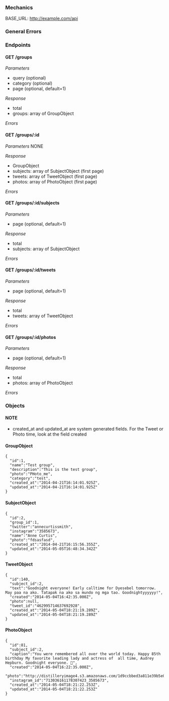 ### Mechanics

BASE_URL: http://example.com/api

### General Errors



### Endpoints

#### GET /groups

*Parameters*
  - query (optional)
  - category (optional)
  - page (optional, default=1)

*Response*
  - total
  - groups: array of GroupObject

*Errors*

#### GET /groups/:id

*Parameters*
  NONE

*Response*
  - GroupObject
  - subjects: array of SubjectObject (first page)
  - tweets: array of TweetObject (first page)
  - photos: array of PhotoObject (first page)

*Errors*

#### GET /groups/:id/subjects

*Parameters*
  - page (optional, default=1)

*Response*
  - total
  - subjects: array of SubjectObject

*Errors*

#### GET /groups/:id/tweets

*Parameters*
  - page (optional, default=1)

*Response*
  - total
  - tweets: array of TweetObject

*Errors*

#### GET /groups/:id/photos

*Parameters*
  - page (optional, default=1)

*Response*
  - total
  - photos: array of PhotoObject

*Errors*

### Objects

#### NOTE

* created_at and updated_at are system generated fields. For the Tweet or Photo time, look at the field created

#### GroupObject

```
{
  "id":1,
  "name":"Test group",
  "description":"This is the test group",
  "photo":"PHoto_me",
  "category":"test",
  "created_at":"2014-04-21T16:14:01.925Z",
  "updated_at":"2014-04-21T16:14:01.925Z"
}
```

#### SubjectObject

```
{
  "id":2,
  "group_id":1,
  "twitter":"annecurtissmith",
  "instagram":"3585673",
  "name":"Anne Curtis",
  "photo":"fdsasfasd",
  "created_at":"2014-04-21T16:15:56.355Z",
  "updated_at":"2014-05-05T16:48:34.342Z"
}
```

#### TweetObject

```
{
  "id":140,
  "subject_id":2,
  "text":"Goodnight everyone! Early calltime for Dyesebel tomorrow. May paa na ako. Tatapak na ako sa mundo ng mga tao. Goodnightyyyyyy!",
  "created":"2014-05-04T16:42:35.000Z",
  "photo":null,
  "tweet_id":"462995714637692928",
  "created_at":"2014-05-04T18:21:19.289Z",
  "updated_at":"2014-05-04T18:21:19.289Z"
}
```

#### PhotoObject

```
{
  "id":81,
  "subject_id":2,
  "caption":"You were remembered all over the world today. Happy 85th birthday My favorite leading lady and actress of  all time, Audrey Hepburn. Goodnight everyone. 💋",
  "created":"2014-05-04T16:22:35.000Z",
  "photo":"http://distilleryimage4.s3.amazonaws.com/1d9ccbbed3a811e39b5e0002c9da9c38_8.jpg",
  "instagram_id":"713036161178307423_3585673",
  "created_at":"2014-05-04T18:21:22.253Z",
  "updated_at":"2014-05-04T18:21:22.253Z"
}
```
